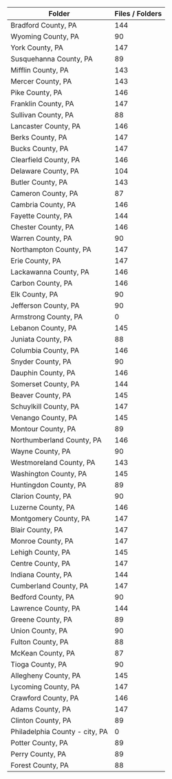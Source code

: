 | Folder                         |   Files / Folders |
|--------------------------------|-------------------|
| Bradford County, PA            |               144 |
| Wyoming County, PA             |                90 |
| York County, PA                |               147 |
| Susquehanna County, PA         |                89 |
| Mifflin County, PA             |               143 |
| Mercer County, PA              |               143 |
| Pike County, PA                |               146 |
| Franklin County, PA            |               147 |
| Sullivan County, PA            |                88 |
| Lancaster County, PA           |               146 |
| Berks County, PA               |               147 |
| Bucks County, PA               |               147 |
| Clearfield County, PA          |               146 |
| Delaware County, PA            |               104 |
| Butler County, PA              |               143 |
| Cameron County, PA             |                87 |
| Cambria County, PA             |               146 |
| Fayette County, PA             |               144 |
| Chester County, PA             |               146 |
| Warren County, PA              |                90 |
| Northampton County, PA         |               147 |
| Erie County, PA                |               147 |
| Lackawanna County, PA          |               146 |
| Carbon County, PA              |               146 |
| Elk County, PA                 |                90 |
| Jefferson County, PA           |                90 |
| Armstrong County, PA           |                 0 |
| Lebanon County, PA             |               145 |
| Juniata County, PA             |                88 |
| Columbia County, PA            |               146 |
| Snyder County, PA              |                90 |
| Dauphin County, PA             |               146 |
| Somerset County, PA            |               144 |
| Beaver County, PA              |               145 |
| Schuylkill County, PA          |               147 |
| Venango County, PA             |               145 |
| Montour County, PA             |                89 |
| Northumberland County, PA      |               146 |
| Wayne County, PA               |                90 |
| Westmoreland County, PA        |               143 |
| Washington County, PA          |               145 |
| Huntingdon County, PA          |                89 |
| Clarion County, PA             |                90 |
| Luzerne County, PA             |               146 |
| Montgomery County, PA          |               147 |
| Blair County, PA               |               147 |
| Monroe County, PA              |               147 |
| Lehigh County, PA              |               145 |
| Centre County, PA              |               147 |
| Indiana County, PA             |               144 |
| Cumberland County, PA          |               147 |
| Bedford County, PA             |                90 |
| Lawrence County, PA            |               144 |
| Greene County, PA              |                89 |
| Union County, PA               |                90 |
| Fulton County, PA              |                88 |
| McKean County, PA              |                87 |
| Tioga County, PA               |                90 |
| Allegheny County, PA           |               145 |
| Lycoming County, PA            |               147 |
| Crawford County, PA            |               146 |
| Adams County, PA               |               147 |
| Clinton County, PA             |                89 |
| Philadelphia County - city, PA |                 0 |
| Potter County, PA              |                89 |
| Perry County, PA               |                89 |
| Forest County, PA              |                88 |